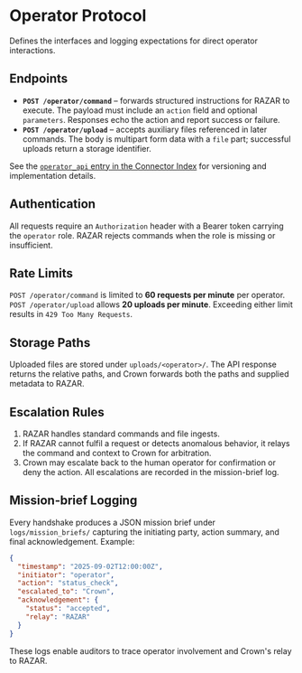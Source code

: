 # Operator Protocol

Defines the interfaces and logging expectations for direct operator interactions.

## Endpoints

- **`POST /operator/command`** – forwards structured instructions for RAZAR to execute. The payload must include an `action` field and optional `parameters`. Responses echo the action and report success or failure.
- **`POST /operator/upload`** – accepts auxiliary files referenced in later commands. The body is multipart form data with a `file` part; successful uploads return a storage identifier.

See the [`operator_api` entry in the Connector Index](connectors/CONNECTOR_INDEX.md#operator_api) for versioning and implementation details.

## Authentication

All requests require an `Authorization` header with a Bearer token carrying the `operator` role. RAZAR rejects commands when the role is missing or insufficient.

## Rate Limits

`POST /operator/command` is limited to **60 requests per minute** per operator. `POST /operator/upload` allows **20 uploads per minute**. Exceeding either limit results in `429 Too Many Requests`.

## Storage Paths

Uploaded files are stored under `uploads/<operator>/`. The API response returns the relative paths, and Crown forwards both the paths and supplied metadata to RAZAR.

## Escalation Rules

1. RAZAR handles standard commands and file ingests.
2. If RAZAR cannot fulfil a request or detects anomalous behavior, it relays the command and context to Crown for arbitration.
3. Crown may escalate back to the human operator for confirmation or deny the action. All escalations are recorded in the mission-brief log.

## Mission‑brief Logging

Every handshake produces a JSON mission brief under `logs/mission_briefs/` capturing the initiating party, action summary, and final acknowledgement. Example:

```json
{
  "timestamp": "2025-09-02T12:00:00Z",
  "initiator": "operator",
  "action": "status_check",
  "escalated_to": "Crown",
  "acknowledgement": {
    "status": "accepted",
    "relay": "RAZAR"
  }
}
```

These logs enable auditors to trace operator involvement and Crown's relay to RAZAR.
